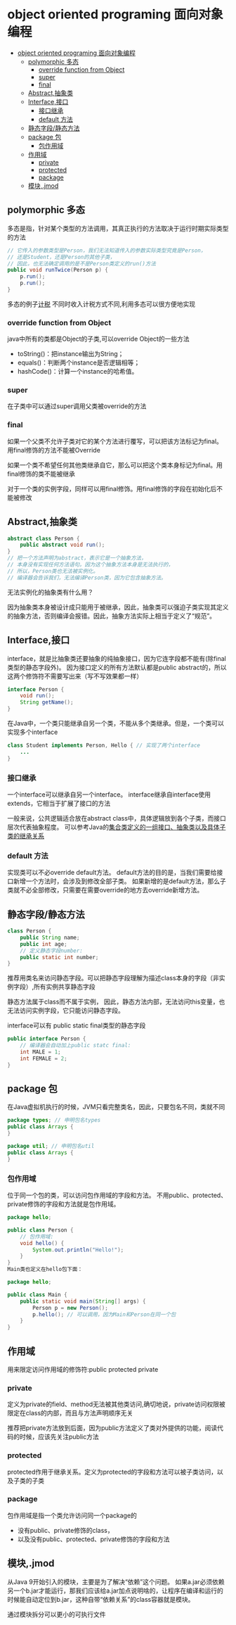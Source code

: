# object oriented programing 面向对象编程

- [object oriented programing 面向对象编程](#object-oriented-programing-面向对象编程)
  - [polymorphic 多态](#polymorphic-多态)
    - [override function from Object](#override-function-from-object)
    - [super](#super)
    - [final](#final)
  - [Abstract,抽象类](#abstract抽象类)
  - [Interface,接口](#interface接口)
    - [接口继承](#接口继承)
    - [default 方法](#default-方法)
  - [静态字段/静态方法](#静态字段静态方法)
  - [package 包](#package-包)
    - [包作用域](#包作用域)
  - [作用域](#作用域)
    - [private](#private)
    - [protected](#protected)
    - [package](#package)
  - [模块,.jmod](#模块jmod)

## polymorphic 多态

多态是指，针对某个类型的方法调用，其真正执行的方法取决于运行时期实际类型的方法

```java
// 它传入的参数类型是Person，我们无法知道传入的参数实际类型究竟是Person，
// 还是Student，还是Person的其他子类，
// 因此，也无法确定调用的是不是Person类定义的run()方法
public void runTwice(Person p) {
    p.run();
    p.run();
}
```

多态的例子[计税](https://www.liaoxuefeng.com/wiki/1252599548343744/1260455778791232)
不同时收入计税方式不同,利用多态可以很方便地实现

### override function from Object

java中所有的类都是Object的子类,可以override Object的一些方法

- toString()：把instance输出为String；
- equals()：判断两个instance是否逻辑相等；
- hashCode()：计算一个instance的哈希值。

### super

在子类中可以通过super调用父类被override的方法

### final

如果一个父类不允许子类对它的某个方法进行覆写，可以把该方法标记为final。用final修饰的方法不能被Override

如果一个类不希望任何其他类继承自它，那么可以把这个类本身标记为final。用final修饰的类不能被继承

对于一个类的实例字段，同样可以用final修饰。用final修饰的字段在初始化后不能被修改

## Abstract,抽象类

```java
abstract class Person {
    public abstract void run();
}
// 把一个方法声明为abstract，表示它是一个抽象方法，
// 本身没有实现任何方法语句。因为这个抽象方法本身是无法执行的，
// 所以，Person类也无法被实例化。
// 编译器会告诉我们，无法编译Person类，因为它包含抽象方法。
```

无法实例化的抽象类有什么用？

因为抽象类本身被设计成只能用于被继承，因此，抽象类可以强迫子类实现其定义的抽象方法，否则编译会报错。因此，抽象方法实际上相当于定义了“规范”。

## Interface,接口

interface，就是比抽象类还要抽象的纯抽象接口，因为它连字段都不能有(除final类型的静态字段外)。
因为接口定义的所有方法默认都是public abstract的，所以这两个修饰符不需要写出来（写不写效果都一样）

```java
interface Person {
    void run();
    String getName();
}
```

在Java中，一个类只能继承自另一个类，不能从多个类继承。但是，一个类可以实现多个interface

```java
class Student implements Person, Hello { // 实现了两个interface
    ...
}
```

### 接口继承

一个interface可以继承自另一个interface。
interface继承自interface使用extends，它相当于扩展了接口的方法

一般来说，公共逻辑适合放在abstract class中，具体逻辑放到各个子类，而接口层次代表抽象程度。
可以参考Java的[集合类定义的一组接口、抽象类以及具体子类的继承关系](https://www.liaoxuefeng.com/wiki/1252599548343744/1260456790454816)

### default 方法

实现类可以不必override default方法。
default方法的目的是，当我们需要给接口新增一个方法时，会涉及到修改全部子类。
如果新增的是default方法，那么子类就不必全部修改，只需要在需要override的地方去override新增方法。

## 静态字段/静态方法

```java
class Person {
    public String name;
    public int age;
    // 定义静态字段number:
    public static int number;
}
```

推荐用类名来访问静态字段。可以把静态字段理解为描述class本身的字段（非实例字段）,所有实例共享静态字段

静态方法属于class而不属于实例，
因此，静态方法内部，无法访问this变量，也无法访问实例字段，它只能访问静态字段。

interface可以有 public static final类型的静态字段

```java
public interface Person {
    // 编译器会自动加上public statc final:
    int MALE = 1;
    int FEMALE = 2;
}
```

## package 包

在Java虚拟机执行的时候，JVM只看完整类名，因此，只要包名不同，类就不同

```java
package types; // 申明包名types
public class Arrays {
}

package util; // 申明包名util
public class Arrays {
}
```

### 包作用域

位于同一个包的类，可以访问包作用域的字段和方法。
不用public、protected、private修饰的字段和方法就是包作用域。

```java
package hello;

public class Person {
    // 包作用域:
    void hello() {
        System.out.println("Hello!");
    }
}
Main类也定义在hello包下面：

package hello;

public class Main {
    public static void main(String[] args) {
        Person p = new Person();
        p.hello(); // 可以调用，因为Main和Person在同一个包
    }
}
```

## 作用域

用来限定访问作用域的修饰符:public protected private

### private

定义为private的field、method无法被其他类访问,确切地说，private访问权限被限定在class的内部，而且与方法声明顺序无关

推荐把private方法放到后面，因为public方法定义了类对外提供的功能，阅读代码的时候，应该先关注public方法

### protected

protected作用于继承关系。定义为protected的字段和方法可以被子类访问，以及子类的子类

### package

包作用域是指一个类允许访问同一个package的

- 没有public、private修饰的class，
- 以及没有public、protected、private修饰的字段和方法

## 模块,.jmod

从Java 9开始引入的模块，主要是为了解决“依赖”这个问题。
如果a.jar必须依赖另一个b.jar才能运行，那我们应该给a.jar加点说明啥的，让程序在编译和运行的时候能自动定位到b.jar，这种自带“依赖关系”的class容器就是模块。

通过模块拆分可以更小的可执行文件
